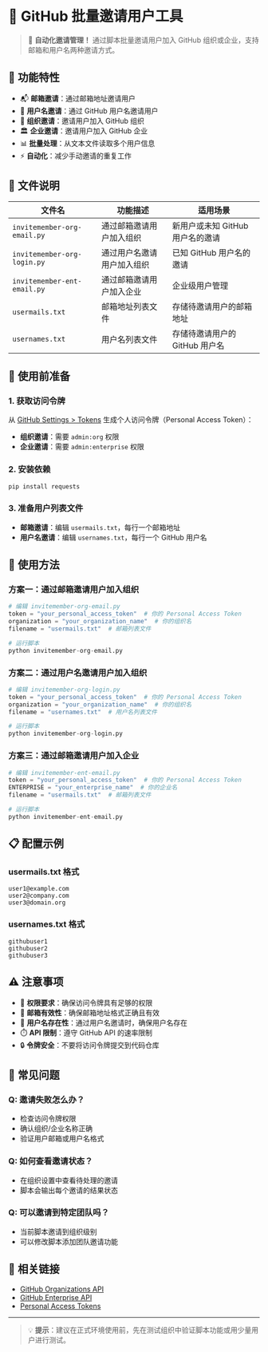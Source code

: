 # 📧 GitHub 批量邀请用户工具

> 🚀 **自动化邀请管理！** 通过脚本批量邀请用户加入 GitHub 组织或企业，支持邮箱和用户名两种邀请方式。

## 🌟 功能特性

- 📬 **邮箱邀请**：通过邮箱地址邀请用户
- 👤 **用户名邀请**：通过 GitHub 用户名邀请用户  
- 🏢 **组织邀请**：邀请用户加入 GitHub 组织
- 🏛️ **企业邀请**：邀请用户加入 GitHub 企业
- 📊 **批量处理**：从文本文件读取多个用户信息
- ⚡ **自动化**：减少手动邀请的重复工作

## 📁 文件说明

| 文件名 | 功能描述 | 适用场景 |
|--------|---------|---------|
| `invitemember-org-email.py` | 通过邮箱邀请用户加入组织 | 新用户或未知 GitHub 用户名的邀请 |
| `invitemember-org-login.py` | 通过用户名邀请用户加入组织 | 已知 GitHub 用户名的邀请 |
| `invitemember-ent-email.py` | 通过邮箱邀请用户加入企业 | 企业级用户管理 |
| `usermails.txt` | 邮箱地址列表文件 | 存储待邀请用户的邮箱地址 |
| `usernames.txt` | 用户名列表文件 | 存储待邀请用户的 GitHub 用户名 |

## 🔧 使用前准备

### 1. 获取访问令牌
从 [GitHub Settings > Tokens](https://github.com/settings/tokens) 生成个人访问令牌（Personal Access Token）：

- **组织邀请**：需要 `admin:org` 权限
- **企业邀请**：需要 `admin:enterprise` 权限

### 2. 安装依赖
```bash
pip install requests
```

### 3. 准备用户列表文件
- **邮箱邀请**：编辑 `usermails.txt`，每行一个邮箱地址
- **用户名邀请**：编辑 `usernames.txt`，每行一个 GitHub 用户名

## 📖 使用方法

### 方案一：通过邮箱邀请用户加入组织

```python
# 编辑 invitemember-org-email.py
token = "your_personal_access_token"  # 你的 Personal Access Token
organization = "your_organization_name"  # 你的组织名
filename = "usermails.txt"  # 邮箱列表文件

# 运行脚本
python invitemember-org-email.py
```

### 方案二：通过用户名邀请用户加入组织

```python
# 编辑 invitemember-org-login.py
token = "your_personal_access_token"  # 你的 Personal Access Token
organization = "your_organization_name"  # 你的组织名
filename = "usernames.txt"  # 用户名列表文件

# 运行脚本
python invitemember-org-login.py
```

### 方案三：通过邮箱邀请用户加入企业

```python
# 编辑 invitemember-ent-email.py
token = "your_personal_access_token"  # 你的 Personal Access Token
ENTERPRISE = "your_enterprise_name"  # 你的企业名
filename = "usermails.txt"  # 邮箱列表文件

# 运行脚本
python invitemember-ent-email.py
```

## 📋 配置示例

### usermails.txt 格式
```
user1@example.com
user2@company.com
user3@domain.org
```

### usernames.txt 格式
```
githubuser1
githubuser2
githubuser3
```

## ⚠️ 注意事项

- 🔐 **权限要求**：确保访问令牌具有足够的权限
- 📧 **邮箱有效性**：确保邮箱地址格式正确且有效
- 👤 **用户名存在性**：通过用户名邀请时，确保用户名存在
- ⏱️ **API 限制**：遵守 GitHub API 的速率限制
- 🔒 **令牌安全**：不要将访问令牌提交到代码仓库

## 🐛 常见问题

### Q: 邀请失败怎么办？
- 检查访问令牌权限
- 确认组织/企业名称正确
- 验证用户邮箱或用户名格式

### Q: 如何查看邀请状态？
- 在组织设置中查看待处理的邀请
- 脚本会输出每个邀请的结果状态

### Q: 可以邀请到特定团队吗？
- 当前脚本邀请到组织级别
- 可以修改脚本添加团队邀请功能

## 🔗 相关链接

- [GitHub Organizations API](https://docs.github.com/en/rest/orgs/members)
- [GitHub Enterprise API](https://docs.github.com/en/rest/enterprise-admin)
- [Personal Access Tokens](https://docs.github.com/en/authentication/keeping-your-account-and-data-secure/creating-a-personal-access-token)

---

> 💡 **提示**：建议在正式环境使用前，先在测试组织中验证脚本功能或用少量用户进行测试。